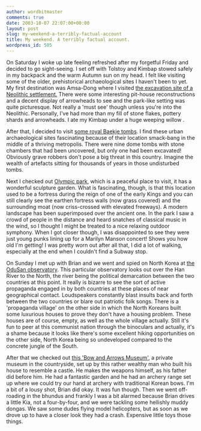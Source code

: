 ```yaml
---
author: wordbitmaster
comments: true
date: 2003-10-07 22:07:00+00:00
layout: post
slug: my-weekend-a-terribly-factual-account
title: My weekend. A terribly factual account.
wordpress_id: 505
---
```


On Saturday I woke up late feeling refreshed after my forgetful Friday and decided to go sight-seeing. I set off with Tolstoy and Kimbap stowed safely in my backpack and the warm Autumn sun on my head. I felt like visiting some of the older, prehistorical archaeological sites I haven't been to yet. My first destination was Amsa-Dong where I visited [the excavation site of a Neolithic settlement.](http://english.metro.seoul.kr/visitors/toppic/traditional/amsadong/index.cfm) There were some interesting pit-house reconstructions and a decent display of arrowheads to see and the park-like setting was quite picturesque. Not really a 'must see' though unless you're into the Neolithic. Personally, I've had more than my fill of stone flakes, pottery shards and arrowheads. I ate my Kimbap under a huge weeping willow . 

After that, I decided to visit [some royal Baekje tombs](http://www.visitseoul.net/jsp/english_new/see/link_engtemplate.jsp?info_id=1020000067&small_id=306&onloadset2_num=205). I find these urban archaeological sites fascinating because of their location smack-bang in the middle of a thriving metropolis. There were nine dome tombs with stone chambers that had been uncovered, but only one had been excavated! Obviously grave robbers don't pose a big threat in this country. Imagine the wealth of artefacts sitting for thousands of years in those undisturbed tombs. 

Next I checked out [Olympic park](http://www.lifeinkorea.com/Travel2/168), which is a peaceful place to visit, it has a wonderful sculpture garden. What is fascinating, though, is that this location used to be a fortress during the reign of one of the early Kings and you can still clearly see the earthen fortress walls (now grass covered) and the surrounding moat (now criss-crossed with elevated freeways). A modern landscape has been superimposed over the ancient one. In the park I saw a crowd of people in the distance and heard snatches of classical music in the wind, so I thought I might be treated to a nice relaxing outdoor symphony. When I got closer though, I was disappointed to see they were just young punks lining up for a Marilyn Manson concert! Shows you how old I'm getting! I was pretty worn out after all that, I did a lot of walking, especially at the end when I couldn't find a Subway stop.

On Sunday I met up with Brian and we went and spied on North Korea at [the OduSan observatory](http://www.lifeinkorea.com/Travel2/kyonggi/328). This particular observatory looks out over the Han River to the North, the river being the political demarcation between the two countries at this point. It really is bizarre to see the sort of active propaganda engaged in by both countries at these places of near geographical contact. Loudspeakers constantly blast insults back and forth between the two countries or blare out patriotic folk songs. There is a 'propaganda village' on the other side in which the North Koreans built some luxurious houses to prove they don't have a housing problem. These houses are of course, empty, as well as the whole village actually. Still it's fun to peer at this communist nation through the binoculars and actually, it's a shame because it looks like there's some excellent hiking opportunities on the other side, North Korea being so undeveloped compared to the concrete jungle of the South.

After that we checked out [this 'Bow and Arrows Museum'](http://www.pajuro.net/pajueng/sub-travelguide-muscum-yeongjip.htm), a private museum in the countryside, set up by this rather wealthy man who built his house to resemble a castle. He makes the weapons himself, as his father did before him. He had a fantastic garden and he had an archery range set up where we could try our hand at archery with traditional Korean bows. I'm a bit of a lousy shot, Brian did okay. It was fun though. Then we went off-roading in the bhundus and frankly I was a bit alarmed because Brian drives a little Kia, not a four-by-four, and we were tackling some hellishly muddy dongas. We saw some dudes flying model helicopters, but as soon as we drove up to have a closer look they had a crash. Expensive little toys those things.
